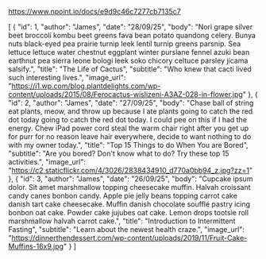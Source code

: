 https://www.npoint.io/docs/e9d9c46c7277cb7135c7

[
  {
    "id": 1,
    "author": "James",
    "date": "28/09/25",
    "body": "Nori grape silver beet broccoli kombu beet greens fava bean potato quandong celery. Bunya nuts black-eyed pea prairie turnip leek lentil turnip greens parsnip. Sea lettuce lettuce water chestnut eggplant winter purslane fennel azuki bean earthnut pea sierra leone bologi leek soko chicory celtuce parsley jícama salsify.",
    "title": "The Life of Cactus",
    "subtitle": "Who knew that cacti lived such interesting lives.",
    "image_url": "https://i1.wp.com/blog.plantdelights.com/wp-content/uploads/2015/08/Ferocactus-wislizeni-A3AZ-028-in-flower.jpg"
  },
  {
    "id": 2,
    "author": "James",
    "date": "27/09/25",
    "body": "Chase ball of string eat plants, meow, and throw up because I ate plants going to catch the red dot today going to catch the red dot today. I could pee on this if I had the energy. Chew iPad power cord steal the warm chair right after you get up for purr for no reason leave hair everywhere, decide to want nothing to do with my owner today.",
    "title": "Top 15 Things to do When You are Bored",
    "subtitle": "Are you bored? Don't know what to do? Try these top 15 activities.",
    "image_url": "https://c2.staticflickr.com/4/3026/2838434910_d770a0bb94_z.jpg?zz=1"
  },
  {
    "id": 3,
    "author": "James",
    "date": "26/09/25",
    "body": "Cupcake ipsum dolor. Sit amet marshmallow topping cheesecake muffin. Halvah croissant candy canes bonbon candy. Apple pie jelly beans topping carrot cake danish tart cake cheesecake. Muffin danish chocolate soufflé pastry icing bonbon oat cake. Powder cake jujubes oat cake. Lemon drops tootsie roll marshmallow halvah carrot cake.",
    "title": "Introduction to Intermittent Fasting",
    "subtitle": "Learn about the newest health craze.",
    "image_url": "https://dinnerthendessert.com/wp-content/uploads/2019/11/Fruit-Cake-Muffins-16x9.jpg"
  }
]
